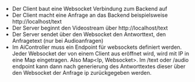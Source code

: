 - Der Client baut eine Websocket Verbindung zum Backend auf
- Der Client macht eine Anfrage an das Backend beispielsweise http://localhost/text
- Der Server beginnt den Videostream über http://localhost/text
- Der Server sendet über den Websocket den Antworttext, den Anfragetext (nur bei Audioanfragen)
- Im AiController muss ein Endpoint für websockets definiert werden. Jeder Websocket der von einem Client aus eröffnet wird, wird mit IP in eine Map eingetragen. Also Map<Ip, Websocket>. Im /text oder /audio endpoint kann dann nach generierung des Antworttextes dieser über den Websocket der Anfrage ip zurückgegeben werden.